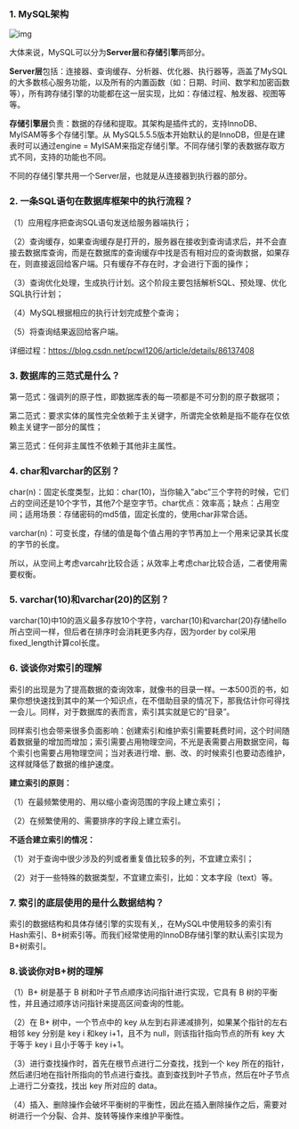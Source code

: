 ### 1. MySQL架构

![img](https://img-blog.csdnimg.cn/20190109110912557.png?x-oss-process=image/watermark,type_ZmFuZ3poZW5naGVpdGk,shadow_10,text_aHR0cHM6Ly9ibG9nLmNzZG4ubmV0L3Bjd2wxMjA2,size_16,color_FFFFFF,t_70)

大体来说，MySQL可以分为**Server层**和**存储引擎**两部分。

**Server层**包括：连接器、查询缓存、分析器、优化器、执行器等，涵盖了MySQL的大多数核心服务功能，以及所有的内置函数（如：日期、时间、数学和加密函数等），所有跨存储引擎的功能都在这一层实现，比如：存储过程、触发器、视图等等。

**存储引擎层**负责：数据的存储和提取。其架构是插件式的，支持InnoDB、MyISAM等多个存储引擎。从 MySQL5.5.5版本开始默认的是InnoDB，但是在建表时可以通过engine = MyISAM来指定存储引擎。不同存储引擎的表数据存取方式不同，支持的功能也不同。

不同的存储引擎共用一个Server层，也就是从连接器到执行器的部分。

### 2. 一条SQL语句在数据库框架中的执行流程？

（1）应用程序把查询SQL语句发送给服务器端执行；

（2）查询缓存，如果查询缓存是打开的，服务器在接收到查询请求后，并不会直接去数据库查询，而是在数据库的查询缓存中找是否有相对应的查询数据，如果存在，则直接返回给客户端。只有缓存不存在时，才会进行下面的操作；

（3）查询优化处理，生成执行计划。这个阶段主要包括解析SQL、预处理、优化SQL执行计划；

（4）MySQL根据相应的执行计划完成整个查询；

（5）将查询结果返回给客户端。

详细过程：https://blog.csdn.net/pcwl1206/article/details/86137408

### 3. 数据库的三范式是什么？

第一范式：强调列的原子性，即数据库表的每一项都是不可分割的原子数据项；

第二范式：要求实体的属性完全依赖于主关键字，所谓完全依赖是指不能存在仅依赖主关键字一部分的属性；

第三范式：任何非主属性不依赖于其他非主属性。

### 4. char和varchar的区别？

char(n)：固定长度类型，比如：char(10)，当你输入”abc”三个字符的时候，它们占的空间还是10个字节，其他7个是空字节。char优点：效率高；缺点：占用空间；适用场景：存储密码的md5值，固定长度的，使用char非常合适。

varchar(n)：可变长度，存储的值是每个值占用的字节再加上一个用来记录其长度的字节的长度。

所以，从空间上考虑varcahr比较合适；从效率上考虑char比较合适，二者使用需要权衡。

### 5. varchar(10)和varchar(20)的区别？

varchar(10)中10的涵义最多存放10个字符，varchar(10)和varchar(20)存储hello所占空间一样，但后者在排序时会消耗更多内存，因为order by col采用fixed_length计算col长度。

### 6. 谈谈你对索引的理解

索引的出现是为了提高数据的查询效率，就像书的目录一样。一本500页的书，如果你想快速找到其中的某一个知识点，在不借助目录的情况下，那我估计你可得找一会儿。同样，对于数据库的表而言，索引其实就是它的“目录”。

同样索引也会带来很多负面影响：创建索引和维护索引需要耗费时间，这个时间随着数据量的增加而增加；索引需要占用物理空间，不光是表需要占用数据空间，每个索引也需要占用物理空间；当对表进行增、删、改、的时候索引也要动态维护，这样就降低了数据的维护速度。

**建立索引的原则：**

（1）在最频繁使用的、用以缩小查询范围的字段上建立索引；

（2）在频繁使用的、需要排序的字段上建立索引。

**不适合建立索引的情况：**

（1）对于查询中很少涉及的列或者重复值比较多的列，不宜建立索引；

（2）对于一些特殊的数据类型，不宜建立索引，比如：文本字段（text）等。

### 7. 索引的底层使用的是什么数据结构？

索引的数据结构和具体存储引擎的实现有关,，在MySQL中使用较多的索引有Hash索引、B+树索引等。而我们经常使用的InnoDB存储引擎的默认索引实现为B+树索引。

### 8.谈谈你对B+树的理解

（1）B+ 树是基于 B 树和叶子节点顺序访问指针进行实现，它具有 B 树的平衡性，并且通过顺序访问指针来提高区间查询的性能。

（2）在 B+ 树中，一个节点中的 key 从左到右非递减排列，如果某个指针的左右相邻 key 分别是 key i 和key i+1，且不为 null，则该指针指向节点的所有 key 大于等于 key i 且小于等于 key i+1。

（3）进行查找操作时，首先在根节点进行二分查找，找到一个 key 所在的指针，然后递归地在指针所指向的节点进行查找。直到查找到叶子节点，然后在叶子节点上进行二分查找，找出 key 所对应的 data。

（4）插入、删除操作会破坏平衡树的平衡性，因此在插入删除操作之后，需要对树进行一个分裂、合并、旋转等操作来维护平衡性。







